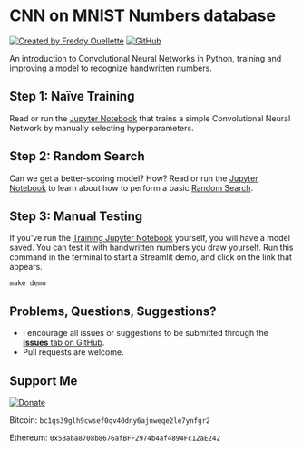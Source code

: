 # CNN on MNIST Numbers database

[![Created by Freddy Ouellette](https://img.shields.io/badge/Created%20by%20Freddy%20Ouellette-gray)](https://freddyouellette.com) [![GitHub](https://img.shields.io/badge/GitHub-black?logo=github)](https://github.com/freddyouellette/mnist-pytorch)

An introduction to Convolutional Neural Networks in Python, training and improving a model to recognize handwritten numbers.

## Step 1: Naïve Training
Read or run the [Jupyter Notebook](./train.ipynb) that trains a simple Convolutional Neural Network by manually selecting hyperparameters.

## Step 2: Random Search
Can we get a better-scoring model? How? Read or run the [Jupyter Notebook](./search.ipynb) to learn about how to perform a basic [Random Search](https://en.wikipedia.org/wiki/Random_search).

## Step 3: Manual Testing
If you've run the [Training Jupyter Notebook](./train.ipynb) yourself, you will have a model saved. You can test it with handwritten numbers you draw yourself. Run this command in the terminal to start a Streamlit demo, and click on the link that appears.
```
make demo
```

## Problems, Questions, Suggestions? 
* I encourage all issues or suggestions to be submitted through the [**Issues** tab on GitHub](https://github.com/freddyouellette/mnist-pytorch/issues).
* Pull requests are welcome.

## Support Me
[![Donate](https://img.shields.io/badge/Donate-fec133?logo=paypal)](https://www.paypal.com/donate/?hosted_button_id=3PJ9XD363CC5E)

Bitcoin: `bc1qs39glh9cwsef0qv40dny6ajnweqe2le7ynfgr2`

Ethereum: `0x5Baba8708b8676afBFF2974b4af4894Fc12aE242`